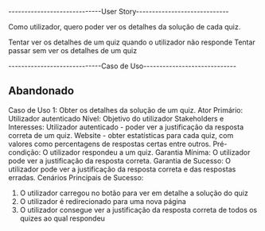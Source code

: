 -----------------------------User Story-----------------------------

Como utilizador, quero poder ver os detalhes da solução de cada quiz.


Tentar ver os detalhes de um quiz quando o utilizador não responde
Tentar passar sem ver os detalhes de um quiz

-----------------------------Caso de Uso-----------------------------

## Abandonado

Caso de Uso 1: Obter os detalhes da solução de um quiz.
Ator Primário: Utilizador autenticado
Nível: Objetivo do utilizador
Stakeholders e Interesses:
     Utilizador autenticado - poder ver a justificação da resposta correta de um quiz.
     Website - obter estatísticas para cada quiz, com valores como percentagens de respostas certas entre outros.
Pré-condição: O utilizador respondeu a um quiz.
Garantia Mínima: O utilizador pode ver a justificação da resposta correta.
Garantia de Sucesso: O utilizador pode ver a justificação da resposta correta e das respostas erradas.
Cenários Principais de Sucesso: 
1. O utilizador carregou no botão para ver em detalhe a solução do quiz
2. O utilizador é redirecionado para uma nova página
3. O utilizador consegue ver a justificação da resposta correta de todos os quizes ao qual respondeu
